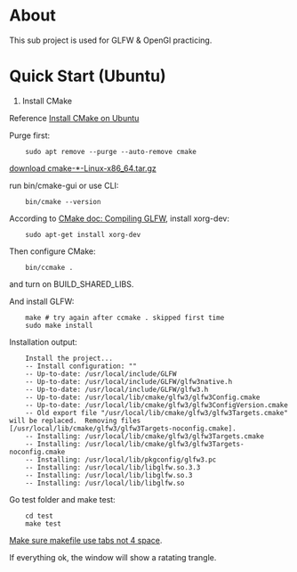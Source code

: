 # About

This sub project is used for GLFW & OpenGl practicing.

# Quick Start (Ubuntu)

1. Install CMake

Reference [Install CMake on Ubuntu](https://askubuntu.com/questions/355565/how-do-i-install-the-latest-version-of-cmake-from-the-command-line)

Purge first:

~~~
    sudo apt remove --purge --auto-remove cmake
~~~

[download cmake-\*-Linux-x86_64.tar.gz](https://cmake.org/download/)

run bin/cmake-gui or use CLI:

~~~
	bin/cmake --version
~~~

According to [CMake doc: Compiling GLFW](https://www.glfw.org/docs/latest/compile.html),
install xorg-dev:

~~~
    sudo apt-get install xorg-dev
~~~

Then configure CMake:

~~~
    bin/ccmake .
~~~

and turn on BUILD_SHARED_LIBS.

And install GLFW:

~~~
	make # try again after ccmake . skipped first time
	sudo make install
~~~

Installation output:

~~~
	Install the project...
	-- Install configuration: ""
	-- Up-to-date: /usr/local/include/GLFW
	-- Up-to-date: /usr/local/include/GLFW/glfw3native.h
	-- Up-to-date: /usr/local/include/GLFW/glfw3.h
	-- Up-to-date: /usr/local/lib/cmake/glfw3/glfw3Config.cmake
	-- Up-to-date: /usr/local/lib/cmake/glfw3/glfw3ConfigVersion.cmake
	-- Old export file "/usr/local/lib/cmake/glfw3/glfw3Targets.cmake" will be replaced.  Removing files [/usr/local/lib/cmake/glfw3/glfw3Targets-noconfig.cmake].
	-- Installing: /usr/local/lib/cmake/glfw3/glfw3Targets.cmake
	-- Installing: /usr/local/lib/cmake/glfw3/glfw3Targets-noconfig.cmake
	-- Installing: /usr/local/lib/pkgconfig/glfw3.pc
	-- Installing: /usr/local/lib/libglfw.so.3.3
	-- Installing: /usr/local/lib/libglfw.so.3
	-- Installing: /usr/local/lib/libglfw.so
~~~

Go test folder and make test:

~~~
    cd test
    make test
~~~

[Make sure makefile use tabs not 4 space](https://stackoverflow.com/questions/16931770/makefile4-missing-separator-stop).

If everything ok, the window will show a ratating trangle.
